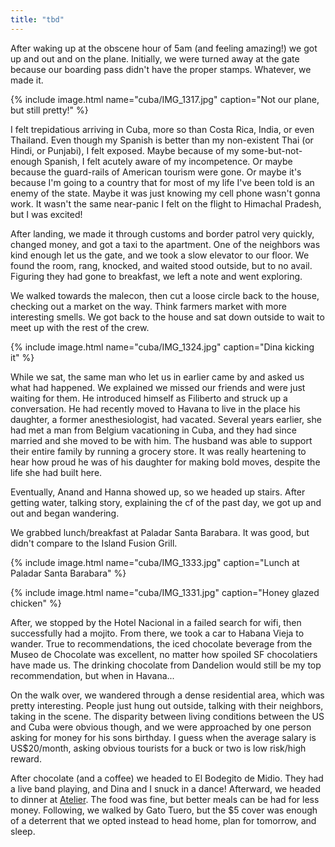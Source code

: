 ```yaml
---
title: "tbd"
---
```


After waking up at the obscene hour of 5am (and feeling amazing!) we got up and out and on the plane. Initially, we were turned away at the gate because our boarding pass didn't have the proper stamps. Whatever, we made it.

{% include image.html name="cuba/IMG_1317.jpg" caption="Not our plane, but still pretty!" %}

I felt trepidatious arriving in Cuba, more so than Costa Rica, India, or even Thailand. Even though my Spanish is better than my non-existent Thai (or Hindi, or Punjabi), I felt exposed. Maybe because of my some-but-not-enough Spanish, I felt acutely aware of my incompetence. Or maybe because the guard-rails of American tourism were gone. Or maybe it's because I'm going to a country that for most of my life I've been told is an enemy of the state. Maybe it was just knowing my cell phone wasn't gonna work. It wasn't the same near-panic I felt on the flight to Himachal Pradesh, but I was excited!

After landing, we made it through customs and border patrol very quickly, changed money, and got a taxi to the apartment. One of the neighbors was kind enough let us the gate, and we took a slow elevator to our floor. We found the room, rang, knocked, and waited stood outside, but to no avail. Figuring they had gone to breakfast, we left a note and went exploring.

We walked towards the malecon, then cut a loose circle back to the house, checking out a market on the way. Think farmers market with more interesting smells. We got back to the house and sat down outside to wait to meet up with the rest of the crew.

{% include image.html name="cuba/IMG_1324.jpg" caption="Dina kicking it" %}

While we sat, the same man who let us in earlier came by and asked us what had happened. We explained we missed our friends and were just waiting for them. He introduced himself as Filiberto and struck up a conversation. He had recently moved to Havana to live in the place his daughter, a former anesthesiologist, had vacated. Several years earlier, she had met a man from Belgium vacationing in Cuba, and they had since married and she moved to be with him. The husband was able to support their entire family by running a grocery store.  It was really heartening to hear how proud he was of his daughter for making bold moves, despite the life she had built here.

Eventually, Anand and Hanna showed up, so we headed up stairs. After getting water, talking story, explaining the cf of the past day, we got up and out and began wandering.

We grabbed lunch/breakfast at Paladar Santa Barabara. It was good, but didn't compare to the Island Fusion Grill.

{% include image.html name="cuba/IMG_1333.jpg" caption="Lunch at Paladar Santa Barabara" %}

{% include image.html name="cuba/IMG_1331.jpg" caption="Honey glazed chicken" %}

After, we stopped by the Hotel Nacional in a failed search for wifi, then successfully had a mojito. From there, we took a car to Habana Vieja to wander. True to recommendations, the iced chocolate beverage from the Museo de Chocolate was excellent, no matter how spoiled SF chocolatiers have made us. The drinking chocolate from Dandelion would still be my top recommendation, but when in Havana...

On the walk over, we wandered through a dense residential area, which was pretty interesting. People just hung out outside, talking with their neighbors, taking in the scene. The disparity between living conditions between the US and Cuba were obvious though, and we were approached by one person asking for money for his sons birthday. I guess when the average salary is US$20/month, asking obvious tourists for a buck or two is low risk/high reward.

After chocolate (and a coffee) we headed to El Bodegito de Midio. They had a live band playing, and Dina and I snuck in a dance! Afterward, we headed to dinner at [Atelier](http://www.lahabana.com/guide/el-atelier/). The food was fine, but better meals can be had for less money. Following, we walked by Gato Tuero, but the $5 cover was enough of a deterrent that we opted instead to head home, plan for tomorrow, and sleep.
